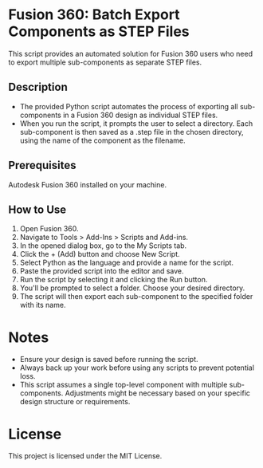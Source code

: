 # Fusion 360: Batch Export Components as STEP Files

This script provides an automated solution for Fusion 360 users who need to export multiple sub-components as separate STEP files.

## Description

- The provided Python script automates the process of exporting all sub-components in a Fusion 360 design as individual STEP files. 
- When you run the script, it prompts the user to select a directory. Each sub-component is then saved as a .step file in the chosen directory, using the name of the component as the filename.

## Prerequisites

Autodesk Fusion 360 installed on your machine.

## How to Use

1. Open Fusion 360.
2. Navigate to Tools > Add-Ins > Scripts and Add-ins.
3. In the opened dialog box, go to the My Scripts tab.
4. Click the + (Add) button and choose New Script.
5. Select Python as the language and provide a name for the script.
6. Paste the provided script into the editor and save.
7. Run the script by selecting it and clicking the Run button.
8. You'll be prompted to select a folder. Choose your desired directory.
9. The script will then export each sub-component to the specified folder with its name.
   
# Notes

- Ensure your design is saved before running the script.
- Always back up your work before using any scripts to prevent potential loss.
- This script assumes a single top-level component with multiple sub-components. Adjustments might be necessary based on your specific design structure or requirements.

# License

This project is licensed under the MIT License.
